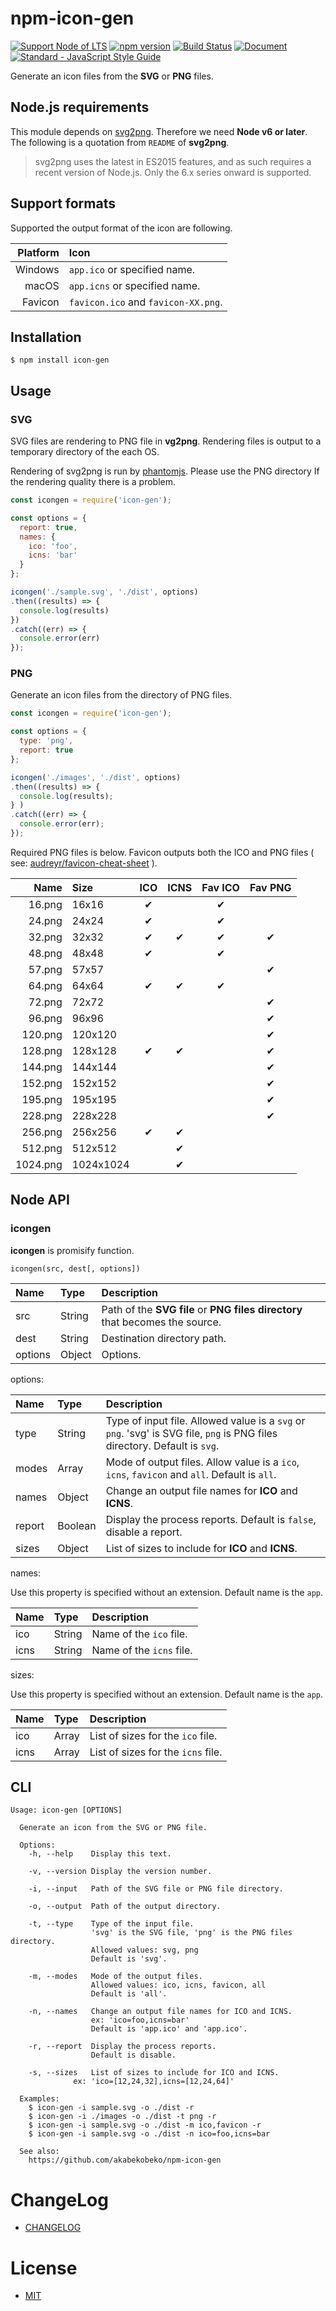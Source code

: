 # npm-icon-gen

[![Support Node of LTS](https://img.shields.io/badge/node-LTS-brightgreen.svg)](https://nodejs.org/)
[![npm version](https://badge.fury.io/js/icon-gen.svg)](https://badge.fury.io/js/icon-gen)
[![Build Status](https://travis-ci.org/akabekobeko/npm-icon-gen.svg?branch=master)](https://travis-ci.org/akabekobeko/npm-icon-gen)
[![Document](https://doc.esdoc.org/github.com/akabekobeko/npm-icon-gen/badge.svg?t=0)](https://doc.esdoc.org/github.com/akabekobeko/npm-icon-gen)
[![Standard - JavaScript Style Guide](https://img.shields.io/badge/code_style-standard-brightgreen.svg)](http://standardjs.com/)

Generate an icon files from the **SVG** or **PNG** files.

## Node.js requirements

This module depends on [svg2png](https://github.com/domenic/svg2png). Therefore we need **Node v6 or later**. The following is a quotation from `README` of **svg2png**.

> svg2png uses the latest in ES2015 features, and as such requires a recent version of Node.js. Only the 6.x series onward is supported.

## Support formats

Supported the output format of the icon are following.

| Platform | Icon |
|---------:|:-----|
|  Windows | `app.ico` or specified name. |
|    macOS | `app.icns` or specified name. |
|  Favicon | `favicon.ico` and `favicon-XX.png`. |

## Installation

```
$ npm install icon-gen
```

## Usage

### SVG

SVG files are rendering to PNG file in **vg2png**. Rendering files is output to a temporary directory of the each OS.

Rendering of svg2png is run by [phantomjs](https://www.npmjs.com/package/phantomjs). Please use the PNG directory If the rendering quality there is a problem.

```js
const icongen = require('icon-gen');

const options = {
  report: true,
  names: {
    ico: 'foo',
    icns: 'bar'
  }
};

icongen('./sample.svg', './dist', options)
.then((results) => {
  console.log(results)
})
.catch((err) => {
  console.error(err)
});
```

### PNG

Generate an icon files from the directory of PNG files.

```js
const icongen = require('icon-gen');

const options = {
  type: 'png',
  report: true
};

icongen('./images', './dist', options)
.then((results) => {
  console.log(results);
} )
.catch((err) => {
  console.error(err);
});
```

Required PNG files is below. Favicon outputs both the ICO and PNG files ( see: [audreyr/favicon-cheat-sheet](https://github.com/audreyr/favicon-cheat-sheet) ).

| Name     | Size      | ICO      | ICNS     | Fav ICO  | Fav PNG  |
|---------:|:----------|:--------:|:--------:|:--------:|:--------:|
|   16.png |     16x16 | &#10004; |          | &#10004; |          |
|   24.png |     24x24 | &#10004; |          | &#10004; |          |
|   32.png |     32x32 | &#10004; | &#10004; | &#10004; | &#10004; |
|   48.png |     48x48 | &#10004; |          | &#10004; |          |
|   57.png |     57x57 |          |          |          | &#10004; |
|   64.png |     64x64 | &#10004; | &#10004; | &#10004; |          |
|   72.png |     72x72 |          |          |          | &#10004; |
|   96.png |     96x96 |          |          |          | &#10004; |
|  120.png |   120x120 |          |          |          | &#10004; |
|  128.png |   128x128 | &#10004; | &#10004; |          | &#10004; |
|  144.png |   144x144 |          |          |          | &#10004; |
|  152.png |   152x152 |          |          |          | &#10004; |
|  195.png |   195x195 |          |          |          | &#10004; |
|  228.png |   228x228 |          |          |          | &#10004; |
|  256.png |   256x256 | &#10004; | &#10004; |          |          |
|  512.png |   512x512 |          | &#10004; |          |          |
| 1024.png | 1024x1024 |          | &#10004; |          |          |

## Node API

### icongen

**icongen** is promisify function.

`icongen(src, dest[, options])`

|    Name |   Type | Description |
|:--------|:-------|:------------|
|     src | String | Path of the **SVG file** or **PNG files directory** that becomes the source. |
|    dest | String | Destination directory path. |
| options | Object | Options. |

options:

|   Name |    Type | Description |
|:-------|:--------|:------------|
|   type |  String | Type of input file. Allowed value is a `svg` or `png`. 'svg' is SVG file, `png` is PNG files directory. Default is `svg`. |
|  modes |   Array | Mode of output files. Allow value is a `ico`, `icns`, `favicon` and `all`. Default is `all`. |
|  names |  Object | Change an output file names for **ICO** and **ICNS**. |
| report | Boolean | Display the process reports. Default is `false`, disable a report. |
|  sizes |  Object | List of sizes to include for **ICO** and **ICNS**. |

names:

Use this property is specified without an extension. Default name is the `app`.

| Name | Type | Description |
|:--------|:--|:--|
| ico | String | Name of the `ico` file. |
| icns | String | Name of the `icns` file. |

sizes:

Use this property is specified without an extension. Default name is the `app`.

| Name | Type | Description |
|:--------|:--|:--|
| ico | Array | List of sizes for the `ico` file. |
| icns | Array | List of sizes for the `icns` file. |

## CLI

```
Usage: icon-gen [OPTIONS]

  Generate an icon from the SVG or PNG file.

  Options:
    -h, --help    Display this text.

    -v, --version Display the version number.

    -i, --input   Path of the SVG file or PNG file directory.

    -o, --output  Path of the output directory.

    -t, --type    Type of the input file.
                  'svg' is the SVG file, 'png' is the PNG files directory.
                  Allowed values: svg, png
                  Default is 'svg'.

    -m, --modes   Mode of the output files.
                  Allowed values: ico, icns, favicon, all
                  Default is 'all'.

    -n, --names   Change an output file names for ICO and ICNS.
                  ex: 'ico=foo,icns=bar'
                  Default is 'app.ico' and 'app.ico'.

    -r, --report  Display the process reports.
                  Default is disable.

    -s, --sizes   List of sizes to include for ICO and ICNS.
              ex: 'ico=[12,24,32],icns=[12,24,64]'

  Examples:
    $ icon-gen -i sample.svg -o ./dist -r
    $ icon-gen -i ./images -o ./dist -t png -r
    $ icon-gen -i sample.svg -o ./dist -m ico,favicon -r
    $ icon-gen -i sample.svg -o ./dist -n ico=foo,icns=bar

  See also:
    https://github.com/akabekobeko/npm-icon-gen
```

# ChangeLog

* [CHANGELOG](CHANGELOG.md)

# License

* [MIT](LICENSE.txt)
